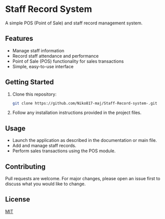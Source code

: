# Staff Record System

A simple POS (Point of Sale) and staff record management system.

## Features

- Manage staff information
- Record staff attendance and performance
- Point of Sale (POS) functionality for sales transactions
- Simple, easy-to-use interface

## Getting Started

1. Clone this repository:
   ```bash
   git clone https://github.com/Niko817-maj/Staff-Record-system-.git
   ```
2. Follow any installation instructions provided in the project files.

## Usage

- Launch the application as described in the documentation or main file.
- Add and manage staff records.
- Perform sales transactions using the POS module.

## Contributing

Pull requests are welcome. For major changes, please open an issue first to discuss what you would like to change.

## License

[MIT](LICENSE)
